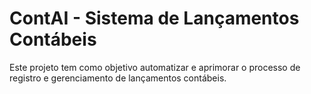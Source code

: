 # ContAI - Sistema de Lançamentos Contábeis 

Este projeto tem como objetivo automatizar e aprimorar o processo de registro e gerenciamento de lançamentos contábeis.
